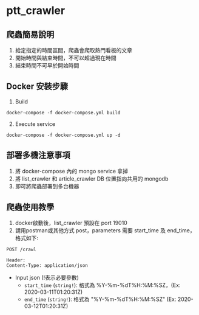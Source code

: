 # ptt_crawler

## 爬蟲簡易說明
1. 給定指定的時間區間，爬蟲會爬取熱門看板的文章
2. 開始時間與結束時間，不可以超過現在時間
3. 結束時間不可早於開始時間

## Docker 安裝步驟
1. Build
```
docker-compose -f docker-compose.yml build
```
2. Execute service
```
docker-compose -f docker-compose.yml up -d
```

## 部署多機注意事項
1. 將 docker-compose 內的 mongo service 拿掉
2. 將 list_crawler 和 article_crawler DB 位置指向共用的 mongodb
3. 即可將爬蟲部署到多台機器

## 爬蟲使用教學
1. docker啟動後，list_crawler 預設在 port 19010
2. 請用postman或其他方式 post，parameters 需要 start_time 及 end_time，格式如下:
```
POST /crawl

Header:
Content-Type: application/json
```
* Input json (!表示必要參數)
	* `start_time` (`string!`): 格式為 %Y-%m-%dT%H:%M:%SZ，(Ex: 2020-03-11T01:20:31Z)
    * `end_time` (`string!`): 格式為 "%Y-%m-%dT%H:%M:%SZ" (Ex: 2020-03-12T01:20:31Z)